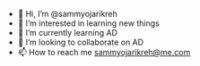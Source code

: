 - 👋 Hi, I’m @sammyojarikreh
- 👀 I’m interested in learning new things 
- 🌱 I’m currently learning AD 
- 💞️ I’m looking to collaborate on AD
- 📫 How to reach me sammyojarikreh@me.com

<!---
sammyojarikreh/sammyojarikreh is a ✨ special ✨ repository because its `README.md` (this file) appears on your GitHub profile.
You can click the Preview link to take a look at your changes.
--->
